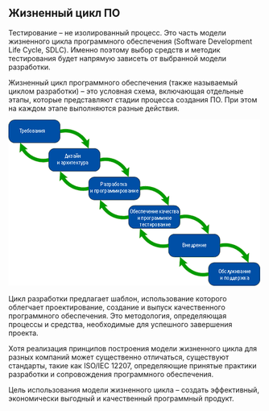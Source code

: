## Жизненный цикл ПО

Тестирование – не изолированный процесс. Это часть модели жизненного цикла программного обеспечения (Software
Development Life Cycle, SDLC). Именно поэтому выбор средств и методик тестирования будет напрямую зависеть от выбранной
модели разработки.

Жизненный цикл программного обеспечения (также называемый циклом разработки) – это условная схема, включающая отдельные
этапы, которые представляют стадии процесса создания ПО. При этом на каждом этапе выполняются разные действия.

![](../img/img_14.png)

Цикл разработки предлагает шаблон, использование которого облегчает проектирование, создание и выпуск качественного
программного обеспечения. Это методология, определяющая процессы и средства, необходимые для успешного завершения
проекта.

Хотя реализация принципов построения модели жизненного цикла для разных компаний может существенно отличаться,
существуют стандарты, такие как ISO/IEC 12207, определяющие принятые практики разработки и сопровождения программного
обеспечения.

Цель использования модели жизненного цикла – создать эффективный, экономически выгодный и качественный программный
продукт.

